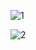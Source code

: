 

![1](https://github.com/PRATAP-KUMAR/workout-mern-backend/assets/40719899/9867f549-0fbc-4e84-bdc3-995aeb3abd78)

![2](https://github.com/PRATAP-KUMAR/workout-mern-backend/assets/40719899/253b522d-38b1-46a8-9eaf-efb9f7f0dea1)
